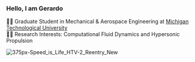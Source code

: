 ### Hello, I am Gerardo

:student: Graduate Student in Mechanical & Aerospace Engineering at [Michigan Technological University](https://www.mtu.edu/)  
:scientist: Research Interests: Computational Fluid Dynamics and Hypersonic Propulsion  





![375px-Speed_is_Life_HTV-2_Reentry_New](https://github.com/user-attachments/assets/d255c395-9c0d-4a0b-ae55-573c7fe0f2d5)
